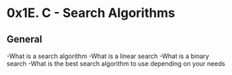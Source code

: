 # **0x1E. C - Search Algorithms**

## General

-What is a search algorithm
-What is a linear search
-What is a binary search
-What is the best search algorithm to use depending on your needs
